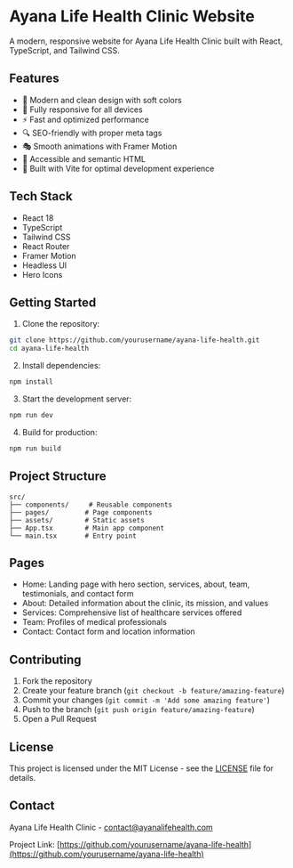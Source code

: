 # Ayana Life Health Clinic Website

A modern, responsive website for Ayana Life Health Clinic built with React, TypeScript, and Tailwind CSS.

## Features

- 🎨 Modern and clean design with soft colors
- 📱 Fully responsive for all devices
- ⚡ Fast and optimized performance
- 🔍 SEO-friendly with proper meta tags
- 🎭 Smooth animations with Framer Motion
- 🎯 Accessible and semantic HTML
- 🚀 Built with Vite for optimal development experience

## Tech Stack

- React 18
- TypeScript
- Tailwind CSS
- React Router
- Framer Motion
- Headless UI
- Hero Icons

## Getting Started

1. Clone the repository:
```bash
git clone https://github.com/yourusername/ayana-life-health.git
cd ayana-life-health
```

2. Install dependencies:
```bash
npm install
```

3. Start the development server:
```bash
npm run dev
```

4. Build for production:
```bash
npm run build
```

## Project Structure

```
src/
├── components/     # Reusable components
├── pages/         # Page components
├── assets/        # Static assets
├── App.tsx        # Main app component
└── main.tsx       # Entry point
```

## Pages

- Home: Landing page with hero section, services, about, team, testimonials, and contact form
- About: Detailed information about the clinic, its mission, and values
- Services: Comprehensive list of healthcare services offered
- Team: Profiles of medical professionals
- Contact: Contact form and location information

## Contributing

1. Fork the repository
2. Create your feature branch (`git checkout -b feature/amazing-feature`)
3. Commit your changes (`git commit -m 'Add some amazing feature'`)
4. Push to the branch (`git push origin feature/amazing-feature`)
5. Open a Pull Request

## License

This project is licensed under the MIT License - see the [LICENSE](LICENSE) file for details.

## Contact

Ayana Life Health Clinic - [contact@ayanalifehealth.com](mailto:contact@ayanalifehealth.com)

Project Link: [https://github.com/yourusername/ayana-life-health](https://github.com/yourusername/ayana-life-health)
